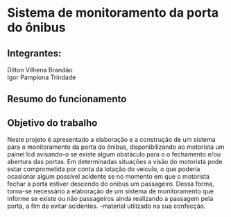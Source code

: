 <h1> Sistema de monitoramento da porta do ônibus </h1>

<h2>Integrantes:   <br></h2>
Dilton Vilhena Brandão    <br>                                                                                                  Igor Pamplona Trindade
<h2>Resumo do funcionamento </h2>

<h2>Objetivo do trabalho</h2>

Neste projeto é apresentado a elaboração e a construção de um sistema para o monitoramento da porta do ônibus, disponibilizando ao motorista um painel lcd avisando-o se existe algum obstáculo para o o fechamento e/ou abertura das portas. Em determinadas situações a visão do motorista pode estar comprometida por conta da lotação do veiculo, o que poderia ocasionar algum possível acidente se no momento em que o motorista fechar a porta estiver descendo do onibus um passageiro. Dessa forma, torna-se necessário a elaboração de um sistema de monitoramento que informe se existe ou não passageiros ainda realizando a passagem pela porta, a fim de evitar acidentes.
-material utilizado na sua confecção.

